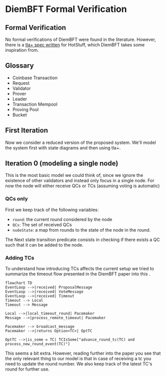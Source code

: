 # DiemBFT Formal Verification

## Formal Verification
No formal verifications of DiemBFT were found in the literature. However, there is a [tla+ spec written](https://www.shs-conferences.org/articles/shsconf/abs/2021/04/shsconf_nid2020_01006/shsconf_nid2020_01006.html) for HotStuff, which DiemBFT takes some inspiration from.

## Glossary
- Coinbase Transaction
- Request
- Validator
- Prover
- Leader
- Transaction Mempool
- Proving Pool
- Bucket



## First Iteration

Now we consider a reduced version of the proposed system. We'll model the system first with state diagrams and then using tla+.

## Iteration 0 (modeling a single node)
This is the most basic model we could think of, since we ignore the existence of other validators and instead only focus in a single node. For now the node will either receive QCs or TCs (assuming voting is automatic)

### QCs only
First we keep track of the following variables:
- `round`: the current round considered by the node
- `QCs`: The set of received QCs
- `nodeState`: a map from rounds to the state of the node in the round.

The Next state transition predicate consists in checking if there exists a QC such that it can be added to the node.

### Adding TCs
To understand how introducing TCs affects the current setup we tried to summarize the timeout flow presented in the DiemBFT paper into this .

```mermaid
flowchart TD
EventLoop -->|received| ProposalMessage
EventLoop -->|received| VoteMessage
EventLoop -->|received| Timeout
Timeout --> Local
Timeout --> Message

Local -->|local_timeout_round| Pacemaker
Message -->|process_remote_timeout| Pacemaker

Pacemaker --> broadcast_message
Pacemaker -->|returns Option<TC>| OptTC

OptTC -->|is_some = TC| TCIsSome["advance_round_tc(TC) and process_new_round_event(TC)"]
```

This seems a bit extra. However, reading further into the paper you see that the only relevant thing to our model is that in case of receiving a tc you need to update the round number. We also keep track of the latest TC's round for further use.

